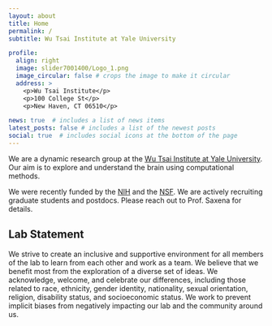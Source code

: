 ```yaml
---
layout: about
title: Home
permalink: /
subtitle: Wu Tsai Institute at Yale University

profile:
  align: right
  image: slider7001400/Logo_1.png
  image_circular: false # crops the image to make it circular
  address: >
    <p>Wu Tsai Institute</p>
    <p>100 College St</p>
    <p>New Haven, CT 06510</p>

news: true  # includes a list of news items
latest_posts: false # includes a list of the newest posts
social: true  # includes social icons at the bottom of the page
---
```


We are a dynamic research group at the [Wu Tsai Institute at Yale University](https://wti.yale.edu/). Our aim is to explore and understand the brain using computational methods.

We were recently funded by the [NIH](https://reporter.nih.gov/search/Wp0Hllx7EUqulszRPgfUQQ/project-details/10488409) and the [NSF](https://www.nsf.gov/awardsearch/showAward?AWD_ID=2219876&HistoricalAwards=false). We are actively recruiting graduate students and postdocs. Please reach out to Prof. Saxena for details.

## Lab Statement
We strive to create an inclusive and supportive environment for all members of the lab to learn from each other and work as a team. We believe that we benefit most from the exploration of a diverse set of ideas. We acknowledge, welcome, and celebrate our differences, including those related to race, ethnicity, gender identity, nationality, sexual orientation, religion, disability status, and socioeconomic status.  We work to prevent implicit biases from negatively impacting our lab and the community around us.
